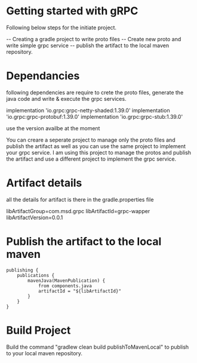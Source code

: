 # Getting started with gRPC
  
  Following below steps for the initiate project.
  
  -- Creating a gradle project to write proto files
  -- Create new proto and write simple grpc service
  -- publish the artifact to the local maven repository.

# Dependancies

following dependencies are require to crete the proto files, generate the java code and write & execute the grpc services.

implementation 'io.grpc:grpc-netty-shaded:1.39.0'
implementation 'io.grpc:grpc-protobuf:1.39.0'
implementation 'io.grpc:grpc-stub:1.39.0'

use the version availbe at the moment

You can creare a seperate project to manage only the proto files and publish the artifact as well as you can use the same project to implement your grpc service. I am using this project to manage the protos and publish the artifact and use a different project to implement the grpc service.

# Artifact details

all the details for artifact is there in the gradle.properties file

  libArtifactGroup=com.msd.grpc
  libArtifactId=grpc-wapper
  libArtifactVersion=0.0.1
  
# Publish the artifact to the local maven

    publishing {
        publications {
            mavenJava(MavenPublication) {
                from components.java
                artifactId = "${libArtifactId}"
            }
        }
    }

# Build Project

Build the command "gradlew clean build publishToMavenLocal" to publish to your local maven repository.

